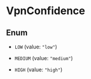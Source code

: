 

# VpnConfidence

## Enum


* `LOW` (value: `"low"`)

* `MEDIUM` (value: `"medium"`)

* `HIGH` (value: `"high"`)



